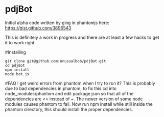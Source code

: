pdjBot
======
Initial alpha code written by ging in phantomjs here: https://gist.github.com/3896543

This is definitely a work in progress and there are at least a few hacks to get it to work right.

#Installing

    git clone git@github.com:unusualbob/pdjBot.git
    cd pdjBot
    npm install
    node bot.js

#FAQ
    I get weird errors from phantom when I try to run it?
This is probably due to bad dependencies in phantom, to fix this cd into node_modules/phantom and edit package.json so that all of the dependencies are <= instead of ~. The newer version of some node modules causes phantom to fail. Now run npm install while still inside the phantom directory, this should install the proper dependencies.